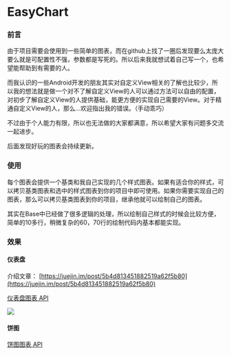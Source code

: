 # EasyChart

### 前言

由于项目需要会使用到一些简单的图表，而在github上找了一圈后发现要么太庞大要么就是可配置性不强，参数都是写死的。所以后来我就想试着自己写一个，也希望能帮助到有需要的人。

而我认识的一些Android开发的朋友其实对自定义View相关的了解也比较少，所以我的想法就是做一个对不了解自定义View的人可以通过方法可以自由的配置，对初步了解自定义View的人提供基础，能更方便的实现自己需要的View。对于精通自定义View的人，那么...欢迎指出我的错误。（手动乖巧）

不过由于个人能力有限，所以也无法做的大家都满意，所以希望大家有问题多交流一起进步。

后面发现好玩的图表会持续更新。

### 使用

每个图表会提供一个基类和我自己实现的几个样式图表。如果有适合你的样式，可以拷贝基类图表和选中的样式图表到你的项目中即可使用。如果你需要实现自己的图表，那么可以拷贝基类图表到你的项目，继承他就可以绘制自己的图表。

其实在Base中已经做了很多逻辑的处理，所以绘制自己样式的时候会比较方便，简单的10多行，稍微复杂的60，70行的绘制代码内基本都能实现。

### 效果

#### 仪表盘

介绍文章：
[https://juejin.im/post/5b4d813451882519a62f5b80](https://juejin.im/post/5b4d813451882519a62f5b80)

[仪表盘图表 API](https://github.com/apinIron/EasyChart/blob/master/README-DB.md)

![](https://github.com/apinIron/EasyChart/blob/master/image/frame.gif)

#### 饼图

[饼图图表 API](https://github.com/apinIron/EasyChart/blob/master/README-PIE.md)
